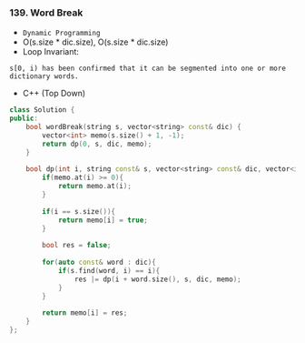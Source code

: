 ### 139. Word Break

* `Dynamic Programming`
* O(s.size * dic.size), O(s.size * dic.size)
* Loop Invariant:
```
s[0, i) has been confirmed that it can be segmented into one or more dictionary words.
```
* C++ (Top Down)
```cpp
class Solution {
public:
    bool wordBreak(string s, vector<string> const& dic) {
        vector<int> memo(s.size() + 1, -1);
        return dp(0, s, dic, memo);
    }
    
    bool dp(int i, string const& s, vector<string> const& dic, vector<int>& memo){
        if(memo.at(i) >= 0){
            return memo.at(i);
        }
        
        if(i == s.size()){
            return memo[i] = true;
        }
        
        bool res = false;
        
        for(auto const& word : dic){
            if(s.find(word, i) == i){
                res |= dp(i + word.size(), s, dic, memo);
            }
        }
        
        return memo[i] = res;
    }
};
```

